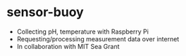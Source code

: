 # sensor-buoy
- Collecting pH, temperature with Raspberry Pi
- Requesting/processing measurement data over internet
- In collaboration with MIT Sea Grant

